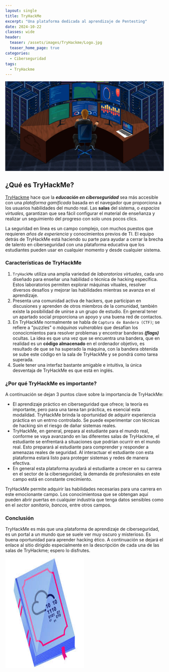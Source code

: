 ```yaml
---
layout: single
title: TryHackMe
excerpt: "Una plataforma dedicada al aprendizaje de Pentesting"
date: 2024-10-22
classes: wide
header:
  teaser: /assets/images/TryHackme/Logo.jpg
  teaser_home_page: true
categories:
  - Ciberseguridad
tags:
  - TryHackme
---
```


![Portada](/assets/images/TryHackme/Portada.webp)

## ¿Qué es TryHackMe?

[TryHackme](https://tryhackme.com/) hace que la ***educación en ciberseguridad*** sea más accesible con una *plataforma gamificada* basada en el navegador que proporciona a los usuarios habilidades del mundo real. Las **salas** del sistema, o *espacios virtuales*, garantizan que sea fácil configurar el material de enseñanza y realizar un seguimiento del progreso con solo unos pocos clics.

La seguridad en línea es un campo complejo, con muchos puestos que requieren *años de experiencia* y conocimientos previos de TI. El equipo detrás de TryHackMe está haciendo su parte para ayudar a cerrar la brecha de talento en ciberseguridad con una plataforma educativa que los estudiantes pueden usar en cualquier momento y desde cualquier sistema.

### Características de TryHackMe

1. `TryHackMe` utiliza una amplia variedad de *laboratorios virtuales*, cada uno diseñado para enseñar una habilidad o técnica de hacking específica. Estos laboratorios permiten explorar máquinas vituales, resolver diversos desafíos y mejorar las habilidades mientras se avanza en el aprendizaje.
2. Presenta una comunidad activa de hackers, que participan en discusiones y aprenden de otros miembros de la comunidad, también existe la posibilidad de unirse a un grupo de estudio. En general tener un apartado social proporciona un apoyo y una buena red de contactos.
3. En TryHackMe normalmente se habla de `Captura de Bandera (CTF)`; se refiere a "puzzles" o *máquinas vulnerables* que desafían los conocicmientos para resolver problemas y encontrar banderas ***(flags)*** ocultas. La idea es que una vez que se encuentra una bandera, que en realidad es un **código almacenado** en el ordenador objetivo, es resultado de que se ha superado la máquina, con la bandera obtenida se sube este código en la sala de TryHackMe y se pondrá como tarea superada.
4. Suele tener una interfaz bastante amigable e intuitiva, la única desventaja de TryHackMe es que está en inglés.

### ¿Por qué TryHackMe es importante?

A continuación se dejan 3 puntos clave sobre la importancia de TryHackMe:

- El aprendizaje práctico en ciberseguridad que ofrece; la teoría es importante, pero para una tarea tan práctica, es esencial esta modalidad. TryHackMe brinda la oportunidad de adquirir experiencia práctica en un entrno controlado. Se puede experimentar con técnicas de hacking sin el riesgo de dañar sistemas reales.
- TryHackMe, en general, prepara al estudiante para el mundo real, conforme se vaya avanzando en las diferentes salas de TryHackme, el estudiante se enfrentará a situaciones que podrían ocurrir en el mundo real. Esto preparará al estudiante para comprender y responder a amenazas reales de seguridad. Al interactuar el estudiante con esta plataforma estará listo para proteger sistemas y redes de manera efectiva.
- En general esta plataforma ayudará al estudiante a crecer en su carrera en el sector de la ciberseguridad; la demanda de profesionales en este campo está en constante crecimiento.

TryHackMe permite adquirir las habilidades necesarias para una carrera en este emocionante campo. Los conocimientosa que se obtengan aquí pueden abrir puertas en cualquier industria que tenga datos sensibles como en el *sector sanitario*, *bancos*, entre otros campos.

### Conclusión
TryHackMe es más que una plataforma de aprendizaje de ciberseguridad, es un portal a un mundo que se suele ver muy oscuro y misterioso. Es buena oportunidad para aprender hacking ético.
A continuación se dejará el enlace al sitio dirigido especialmente en la descripción de cada una de las salas de TryHackme; espero lo disfrutes.

<a href="https://tryhackme.4kiing.net/">
  <img src="/assets/images/TryHackme/Apertura.jpg" alt="Ingreso" style="width:250px;height:350px;">
</a>


